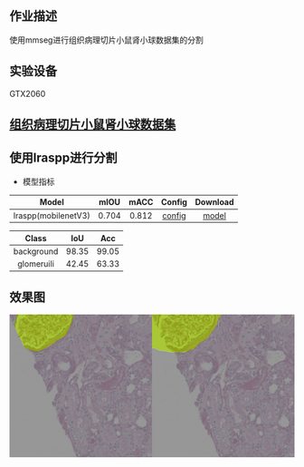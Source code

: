 ## 作业描述
使用mmseg进行组织病理切片小鼠肾小球数据集的分割

## 实验设备
GTX2060

## [组织病理切片小鼠肾小球数据集](https://zihao-openmmlab.obs.cn-east-3.myhuaweicloud.com/20230130-mmseg/dataset/Glomeruli-dataset.zip)


## 使用lraspp进行分割
- 模型指标

|        Model        | mIOU  | mACC  |                             Config                              |                                Download                                 |
|:-------------------:|:-----:|:-----:|:---------------------------------------------------------------:|:-----------------------------------------------------------------------:|
| lraspp(mobilenetV3) | 0.704 | 0.812 | [config](./mobilenet-v3-d8_lraspp_1xb4-2k_glomeruli-256x256.py) | [model](./mobilenet-v3-d8_lraspp_1xb4-2k_glomeruli-256x256_it_8000.pth) |

|   Class    |  IoU  |  Acc  |
|:----------:|:-----:|:-----:|
| background | 98.35 | 99.05 |
| glomeruili | 42.45 | 63.33 |

## 效果图

![效果图](./test_VUHSK_1762_20.png_0.png)